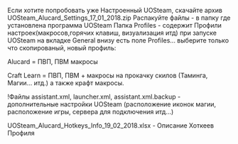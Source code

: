 Если хотите попробовать уже Настроенный UOSteam, скачайте архив UOSteam_Alucard_Settings_17_01_2018.zip
Распакуйте файлы - в папку где установлена программа UOSteam 
Папка Profiles - содержит Профили настроек(макросов,горячих клавиш, визуализация итд)
при запуске UOSteam на вкладке General внизу есть поле Profiles... выберите только что скопированый, 
новый профиль:

Alucard = ПВП, ПВМ макросы

Craft Learn =  ПВП, ПВМ + макросы на прокачку скилов (Таминга, Магии... итд.) а также крафт макросы.

!Файлы assistant.xml, launcher.xml, assistant.xml.backup  - дополнительные настройки UOSteam (расположение иконок магии, расположение игры, сервера для подключения итд...)

UOSteam_Alucard_Hotkeys_Info_19_02_2018.xlsx - Описание Хоткеев Профиля
